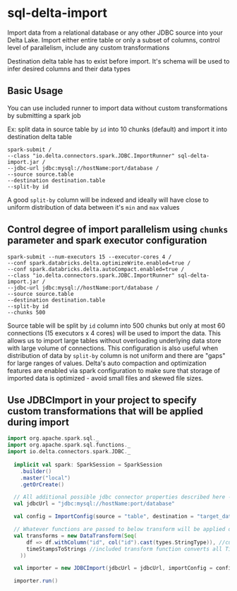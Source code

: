 # sql-delta-import
 Import data from a relational database or any other JDBC source into your Delta Lake. 
 Import either entire table or only a subset of columns, control level of parallelism, 
 include any custom transformations
 
Destination delta table has to exist before import. It's schema will be used to infer 
desired columns and their data types

## Basic Usage 
You can use included runner to import data without custom transformations by submitting
a spark job

Ex: split data in source table by `id` into 10 chunks (default) and import it into 
destination delta table

```shell script
spark-submit /
--class "io.delta.connectors.spark.JDBC.ImportRunner" sql-delta-import.jar /
--jdbc-url jdbc:mysql://hostName:port/database /
--source source.table
--destination destination.table
--split-by id
```
A good `split-by` column will be indexed and ideally will have close to uniform distribution
of data between it's `min` and `max` values

## Control degree of import parallelism using `chunks` parameter and spark executor configuration
```shell script
spark-submit --num-executors 15 --executor-cores 4 /
--conf spark.databricks.delta.optimizeWrite.enabled=true /
--conf spark.databricks.delta.autoCompact.enabled=true /
--class "io.delta.connectors.spark.JDBC.ImportRunner" sql-delta-import.jar /
--jdbc-url jdbc:mysql://hostName:port/database /
--source source.table
--destination destination.table
--split-by id
--chunks 500
```
Source table will be split by `id` column into 500 chunks but only at most 60 connections 
(15 executors x 4 cores) will be used to import the data. This allows us to import large 
tables without overloading underlying data store with large volume of connections. This 
configuration is also useful when distribution of data by `split-by` column is not uniform 
and there are "gaps" for large ranges of values. Delta's auto compaction and optimization 
features are enabled via spark configuration to make sure that storage of imported data is 
optimized - avoid small files and skewed file sizes. 

## Use JDBCImport in your project to specify custom transformations that will be applied during import

```scala
import org.apache.spark.sql._
import org.apache.spark.sql.functions._
import io.delta.connectors.spark.JDBC._
  
  implicit val spark: SparkSession = SparkSession
    .builder()
    .master("local")
    .getOrCreate()

  // All additional possible jdbc connector properties described here - https://dev.mysql.com/doc/connector-j/8.0/en/connector-j-reference-configuration-properties.html
  val jdbcUrl = "jdbc:mysql://hostName:port/database"

  val config = ImportConfig(source = "table", destination = "target_database.table", splitBy = "id", chunks = 10)

  // Whatever functions are passed to below transform will be applied during import
  val transforms = new DataTransform(Seq(
      df => df.withColumn("id", col("id").cast(types.StringType)), //custom function to cast id column to string
      timeStampsToStrings //included transform function converts all Timestamp columns to their string representation
    ))

  val importer = new JDBCImport(jdbcUrl = jdbcUrl, importConfig = config, dataTransform = transforms)

  importer.run()

```
